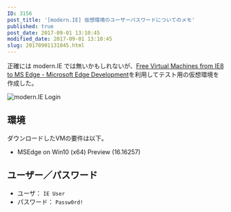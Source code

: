 ```yaml
---
ID: 3156
post_title: '[modern.IE] 仮想環境のユーザーパスワードについてのメモ'
published: true
post_date: 2017-09-01 13:10:45
modified_date: 2017-09-01 13:10:45
slug: 20170901131045.html
---
```

正確には modern.IE では無いかもしれないが、[Free Virtual Machines from IE8 to MS Edge - Microsoft Edge Development](https://developer.microsoft.com/en-us/microsoft-edge/tools/vms/)を利用してテスト用の仮想環境を作成した。

![modern.IE Login](https://i.imgur.com/UH41tmkl.png)

## 環境

ダウンロードしたVMの要件は以下。

* MSEdge on Win10 (x64) Preview (16.16257)


## ユーザー／パスワード

* ユーザ： `IE User`
* パスワード： `Passw0rd!`